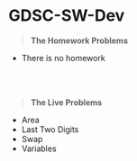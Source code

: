 # GDSC-SW-Dev

> **The Homework Problems**
   - There is no homework

<br><br>

> **The Live Problems**
   - Area
   - Last Two Digits
   - Swap
   - Variables
